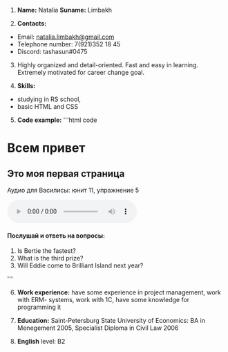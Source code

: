 1.  __Name:__ Natalia __Suname:__ Limbakh

2. __Contacts:__ 
* Email: natalia.limbakh@gmail.com
* Telephone number: 7(921)352 18 45
* Discord: tashasun#0475

3. Highly organized and detail-oriented. Fast and easy in learning. Extremely motivated for career change goal.

4. __Skills:__
* studying in RS school, 
* basic HTML and CSS

5. __Code example:__ 
'''html code
</html>
<!DOCTYPE html>
<html lang="ru">

<head>
    <meta charset="UTF-8">
    <meta http-equiv="X-UA-Compatible" content="IE=edge">
    <meta name="viewport" content="width=device-width, initial-scale=1.0">
    <title>Document</title>
</head>

<body>
    <H1> Всем привет</H1>
    <h2>Это моя первая страница</h2>
    <p> Аудио для Василисы: юнит 11, упражнение 5</p>
    <audio src="/audio/Brilliant3class_95.mp3" controls></audio>
    <h4><b>Послушай и ответь на вопросы:</b></h4>
    <ol>
        <li>Is Bertie the fastest?</li>
        <li>What is the third prize?</li>
        <li>Will Eddie come to Brilliant Island next year?</li>
    </ol>
</body>

</html>
'''


6. __Work experience:__ have some experience in project management, work with ERM- systems, work with 1C, have some knowledge for programming it

7. __Education:__ Saint-Petersburg State University of Economics: 
BA in Menegement 2005, Specialist Diploma in Civil Law 2006

8. __English__ level: B2 